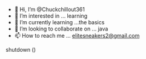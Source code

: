 - 👋 Hi, I’m @Chuckchillout361
- 👀 I’m interested in ... learning 
- 🌱 I’m currently learning ...the basics 
- 💞️ I’m looking to collaborate on ... java
- 📫 How to reach me ... elitesneakers2@gmail.com

<!---
Chuckchillout361/Chuckchillout361 is a ✨ special ✨ repository because its `README.md` (this file) appears on your GitHub profile.
You can click the Preview link to take a look at your changes.
--->shutdown ()
